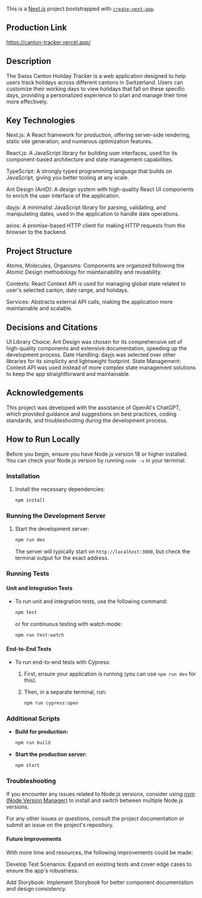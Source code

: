 This is a [Next.js](https://nextjs.org/) project bootstrapped with [`create-next-app`](https://github.com/vercel/next.js/tree/canary/packages/create-next-app).

## Production Link

https://canton-tracker.vercel.app/

## Description

The Swiss Canton Holiday Tracker is a web application designed to help users track holidays across different cantons in Switzerland. Users can customize their working days to view holidays that fall on these specific days, providing a personalized experience to plan and manage their time more effectively.

## Key Technologies

Next.js: A React framework for production, offering server-side rendering, static site generation, and numerous optimization features.

React.js: A JavaScript library for building user interfaces, used for its component-based architecture and state management capabilities.

TypeScript: A strongly typed programming language that builds on JavaScript, giving you better tooling at any scale.

Ant Design (AntD): A design system with high-quality React UI components to enrich the user interface of the application.

dayjs: A minimalist JavaScript library for parsing, validating, and manipulating dates, used in the application to handle date operations.

axios: A promise-based HTTP client for making HTTP requests from the browser to the backend.

## Project Structure

Atoms, Molecules, Organisms: Components are organized following the Atomic Design methodology for maintainability and reusability.

Contexts: React Context API is used for managing global state related to user's selected canton, date range, and holidays.

Services: Abstracts external API calls, making the application more maintainable and scalable.

## Decisions and Citations

UI Library Choice: Ant Design was chosen for its comprehensive set of high-quality components and extensive documentation, speeding up the development process.
Date Handling: dayjs was selected over other libraries for its simplicity and lightweight footprint.
State Management: Context API was used instead of more complex state management solutions to keep the app straightforward and maintainable.

## Acknowledgements

This project was developed with the assistance of OpenAI's ChatGPT, which provided guidance and suggestions on best practices, coding standards, and troubleshooting during the development process.

## How to Run Locally

Before you begin, ensure you have Node.js version 18 or higher installed. You can check your Node.js version by running `node -v` in your terminal.

### Installation

1. Install the necessary dependencies:

   ```bash
   npm install
   ```

### Running the Development Server

1. Start the development server:

   ```bash
   npm run dev
   ```

   The server will typically start on `http://localhost:3000`, but check the terminal output for the exact address.

### Running Tests

#### Unit and Integration Tests

-  To run unit and integration tests, use the following command:

   ```bash
   npm test
   ```

   or for continuous testing with watch mode:

   ```bash
   npm run test:watch
   ```

#### End-to-End Tests

-  To run end-to-end tests with Cypress:

   1. First, ensure your application is running (you can use `npm run dev` for this).
   2. Then, in a separate terminal, run:

      ```bash
      npm run cypress:open
      ```

### Additional Scripts

-  **Build for production:**

   ```bash
   npm run build
   ```

-  **Start the production server:**

   ```bash
   npm start
   ```

### Troubleshooting

If you encounter any issues related to Node.js versions, consider using [nvm (Node Version Manager)](https://github.com/nvm-sh/nvm) to install and switch between multiple Node.js versions.

For any other issues or questions, consult the project documentation or submit an issue on the project's repository.

#### Future Improvements

With more time and resources, the following improvements could be made:

Develop Test Scenarios: Expand on existing tests and cover edge cases to ensure the app's robustness.

Add Storybook: Implement Storybook for better component documentation and design consistency.

 
